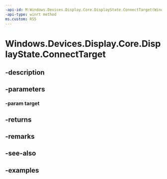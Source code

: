 ```yaml
---
-api-id: M:Windows.Devices.Display.Core.DisplayState.ConnectTarget(Windows.Devices.Display.Core.DisplayTarget)
-api-type: winrt method
ms.custom: RS5
---
```


<!-- Method syntax.
public DisplayPath DisplayState.ConnectTarget(DisplayTarget target)
-->

# Windows.Devices.Display.Core.DisplayState.ConnectTarget

## -description

## -parameters
### -param target

## -returns

## -remarks

## -see-also

## -examples

